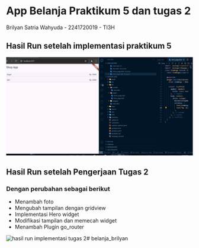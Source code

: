 # App Belanja Praktikum 5 dan tugas 2

Brilyan Satria Wahyuda - 2241720019 - TI3H

## Hasil Run setelah implementasi praktikum 5
![hasil run implementasi praktikum5](shopapp_praktikum5.gif)


## Hasil Run setelah Pengerjaan Tugas 2
### Dengan perubahan sebagai berikut
- Menambah foto
- Mengubah tampilan dengan gridview
- Implementasi Hero widget
- Modifikasi tampilan dan memecah widget
- Menambah Plugin go_router
  
![hasil run implementasi tugas 2](shopapptugas2.gif)#   b e l a n j a _ b r i l y a n 
 
 